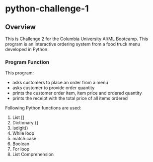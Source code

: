 # python-challenge-1

## Overview
This is Challenge 2 for the Columbia University AI/ML Bootcamp. This program is an interactive ordering system from a food truck menu developed in Python. 

### Program Function
This program:
- asks customers to place an order from a menu
- asks customer to provide order quantity
- prints the customer order item, item price and ordered quantity
- prints the receipt with the total price of all items ordered

Following Python functions are used:
1. List []
2. Dictionary {}
3. isdigit()
4. While loop
5. match:case
6. Boolean
7. For loop
8. List Comprehension
